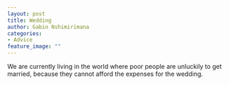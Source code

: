 ```yaml
---
layout: post
title: Wedding
author: Gabin Nshimirimana
categories:
- Advice
feature_image: ""
---
```

We are currently living in the world where poor people are unluckily to get married,
because they cannot afford the expenses for the wedding. 
